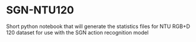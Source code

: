 # SGN-NTU120
Short python notebook that will generate the statistics files for NTU RGB+D 120 dataset for use with the SGN action recognition model
